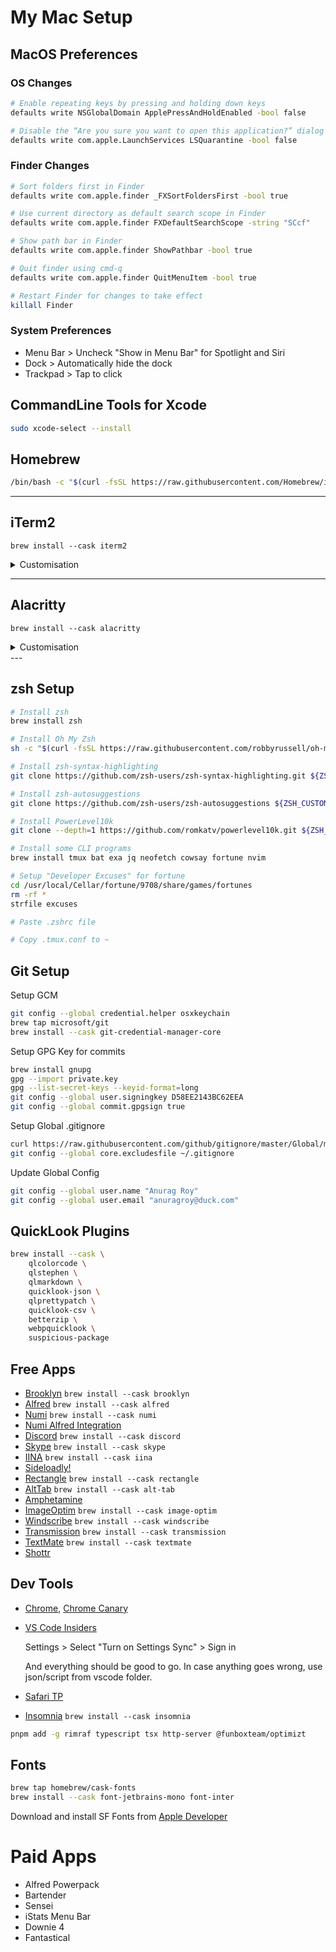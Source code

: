 # My Mac Setup

## MacOS Preferences

### OS Changes

```sh
# Enable repeating keys by pressing and holding down keys
defaults write NSGlobalDomain ApplePressAndHoldEnabled -bool false

# Disable the “Are you sure you want to open this application?” dialog
defaults write com.apple.LaunchServices LSQuarantine -bool false
```

### Finder Changes

```sh
# Sort folders first in Finder
defaults write com.apple.finder _FXSortFoldersFirst -bool true

# Use current directory as default search scope in Finder
defaults write com.apple.finder FXDefaultSearchScope -string "SCcf"

# Show path bar in Finder
defaults write com.apple.finder ShowPathbar -bool true

# Quit finder using cmd-q
defaults write com.apple.finder QuitMenuItem -bool true

# Restart Finder for changes to take effect
killall Finder
```

### System Preferences

- Menu Bar > Uncheck "Show in Menu Bar" for Spotlight and Siri
- Dock > Automatically hide the dock
- Trackpad > Tap to click

## CommandLine Tools for Xcode

```sh
sudo xcode-select --install
```

## Homebrew

```sh
/bin/bash -c "$(curl -fsSL https://raw.githubusercontent.com/Homebrew/install/master/install.sh)"
```

---

## iTerm2

```
brew install --cask iterm2
```

<details>
    <summary>Customisation</summary>

1. Import [Dracula theme](iterm2/Dracula.itermcolors)
2. Import [preferences file](iterm2/com.googlecode.iterm2.plist) using [these instructions](https://gitlab.com/gnachman/iterm2/-/wikis/Move-Settings-Between-Machines#back-up-user-defaults)
</details>

---

## Alacritty

```
brew install --cask alacritty
```

<details>
    <summary>Customisation</summary>

1. Copy [alacritty](alacritty/) folder to `~/.config/alacritty`
2. Set alacritty icon using [these instructions](https://www.youtube.com/watch?v=Y95U--xd5NM)
</details>
---

## zsh Setup

```sh
# Install zsh
brew install zsh

# Install Oh My Zsh
sh -c "$(curl -fsSL https://raw.githubusercontent.com/robbyrussell/oh-my-zsh/master/tools/install.sh)"

# Install zsh-syntax-highlighting
git clone https://github.com/zsh-users/zsh-syntax-highlighting.git ${ZSH_CUSTOM:-~/.oh-my-zsh/custom}/plugins/zsh-syntax-highlighting

# Install zsh-autosuggestions
git clone https://github.com/zsh-users/zsh-autosuggestions ${ZSH_CUSTOM:-~/.oh-my-zsh/custom}/plugins/zsh-autosuggestions

# Install PowerLevel10k
git clone --depth=1 https://github.com/romkatv/powerlevel10k.git ${ZSH_CUSTOM:-$HOME/.oh-my-zsh/custom}/themes/powerlevel10k

# Install some CLI programs
brew install tmux bat exa jq neofetch cowsay fortune nvim

# Setup "Developer Excuses" for fortune
cd /usr/local/Cellar/fortune/9708/share/games/fortunes
rm -rf *
strfile excuses

# Paste .zshrc file

# Copy .tmux.conf to ~

```

## Git Setup

Setup GCM

```sh
git config --global credential.helper osxkeychain
brew tap microsoft/git
brew install --cask git-credential-manager-core
```

Setup GPG Key for commits

```sh
brew install gnupg
gpg --import private.key
gpg --list-secret-keys --keyid-format=long
git config --global user.signingkey D58EE2143BC62EEA
git config --global commit.gpgsign true
```

Setup Global .gitignore

```sh
curl https://raw.githubusercontent.com/github/gitignore/master/Global/macOS.gitignore -o ~/.gitignore
git config --global core.excludesfile ~/.gitignore
```

Update Global Config

```sh
git config --global user.name "Anurag Roy"
git config --global user.email "anuragroy@duck.com"
```

## QuickLook Plugins

```sh
brew install --cask \
    qlcolorcode \
    qlstephen \
    qlmarkdown \
    quicklook-json \
    qlprettypatch \
    quicklook-csv \
    betterzip \
    webpquicklook \
    suspicious-package
```

## Free Apps

- [Brooklyn](https://github.com/pedrommcarrasco/Brooklyn) `brew install --cask brooklyn`
- [Alfred](https://www.alfredapp.com/) `brew install --cask alfred`
- [Numi](https://numi.app/) `brew install --cask numi`
- [Numi Alfred Integration](https://github.com/nikolaeu/numi/wiki/Alfred-Integration)
- [Discord](https://discord.com/) `brew install --cask discord`
- [Skype](https://www.skype.com/en/get-skype/) `brew install --cask skype`
- [IINA](https://iina.io/) `brew install --cask iina`
- [Sideloadly!](https://sideloadly.io/#download)
- [Rectangle](https://rectangleapp.com/) `brew install --cask rectangle`
- [AltTab](https://alt-tab-macos.netlify.app/) `brew install --cask alt-tab`
- [Amphetamine](https://apps.apple.com/us/app/amphetamine/id937984704)
- [ImageOptim](https://imageoptim.com/mac) `brew install --cask image-optim`
- [Windscribe](https://windscribe.com/) `brew install --cask windscribe`
- [Transmission](https://transmissionbt.com/download/) `brew install --cask transmission`
- [TextMate](https://macromates.com/) `brew install --cask textmate`
- [Shottr](https://shottr.cc/)

## Dev Tools

- [Chrome](https://www.google.com/intl/en_in/chrome/), [Chrome Canary](https://www.google.com/intl/en_in/chrome/canary/)
- [VS Code Insiders](https://code.visualstudio.com/insiders/)

  Settings > Select "Turn on Settings Sync" > Sign in

  And everything should be good to go. In case anything goes wrong, use json/script from vscode folder.

- [Safari TP](https://developer.apple.com/safari/technology-preview/)
- [Insomnia](https://insomnia.rest/) `brew install --cask insomnia`

```sh
pnpm add -g rimraf typescript tsx http-server @funboxteam/optimizt
```

## Fonts

```sh
brew tap homebrew/cask-fonts
brew install --cask font-jetbrains-mono font-inter
```

Download and install SF Fonts from [Apple Developer](https://developer.apple.com/fonts/)

# Paid Apps

- Alfred Powerpack
- Bartender
- Sensei
- iStats Menu Bar
- Downie 4
- Fantastical
